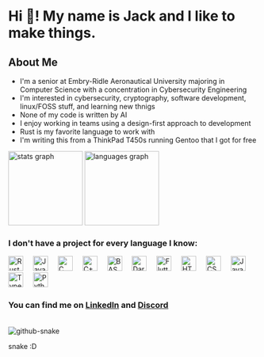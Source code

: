 <!DOCTYPE html>
<html lang="en">
<!-- I used https://profile-readme-generator.com to get the cool stats, language icons, and snake animation -->
<!-- I wrote the rest in html here -->
  <head>
    <meta charset="utf-8>
    <link rel="stylesheet" href="./styles.css">
  </head>
  <body>
    <h1 align="left">Hi 👋! My name is Jack and I like to make things.</h1>
    <h2 align="left">About Me</h2>
    <ul>
      <li>I'm a senior at Embry-Ridle Aeronautical University majoring in Computer Science with a concentration in Cybersecurity Engineering</li>
      <li>I'm interested in cybersecurity, cryptography, software development, linux/FOSS stuff, and learning new thnigs</li>
      <li>None of my code is written by AI</li>
      <li>I enjoy working in teams using a design-first approach to development</li>
      <li>Rust is my favorite language to work with</li>
      <li>I'm writing this from a ThinkPad T450s running Gentoo that I got for free</li>
    </ul>
    <div align="justify" >
      <picture>
        <source media="(prefers-color-scheme: dark)" srcset="https://github-readme-stats-nine-bice-31.vercel.app/api?username=kcajeel&hide_title=false&hide_rank=true&show_icons=true&include_all_commits=true&count_private=true&disable_animations=false&theme=github_dark&locale=en&hide_border=true" height="150" alt="stats graph">
        <source media="(prefers-color-scheme: light)" srcset="https://github-readme-stats-nine-bice-31.vercel.app/api?username=kcajeel&hide_title=false&hide_rank=true&show_icons=true&include_all_commits=true&count_private=true&disable_animations=false&theme=github_light&locale=en&hide_border=true" height="150" alt="stats graph">
        <img alt="stats graph">
      </picture>
      <picture>
        <source media="(prefers-color-scheme: dark)" srcset="https://github-readme-stats-nine-bice-31.vercel.app/api/top-langs?username=kcajeel&locale=en&hide_title=false&layout=compact&card_width=320&langs_count=6&theme=github_dark&hide_border=true" height="150" alt="languages graph">
        <source media="(prefers-color-scheme: light)" srcset="https://github-readme-stats-nine-bice-31.vercel.app/api/top-langs?username=kcajeel&locale=en&hide_title=false&layout=compact&card_width=320&langs_count=6&theme=github_light&hide_border=true" height="150" alt="languages graph">
        <img alt="languages graph">
      </picture>
    </div>
    <h3 align="left">I don't have a project for every language I know:</h3>
    <div align="left" >
      <img src="https://skillicons.dev/icons?i=rust" height="30" alt="Rust"  />
      <img width="12" />
      <img src="https://cdn.jsdelivr.net/gh/devicons/devicon/icons/java/java-original.svg" height="30" alt="Java"  />
      <img width="12" />
      <img src="https://cdn.jsdelivr.net/gh/devicons/devicon/icons/c/c-original.svg" height="30" alt="C"  />
      <img width="12" />
      <img src="https://cdn.jsdelivr.net/gh/devicons/devicon/icons/cplusplus/cplusplus-original.svg" height="30" alt="C++"  />
      <img width="12" />
      <picture>
        <source media="(prefers-color-scheme: dark)" srcset="https://skillicons.dev/icons?i=bash" height="30" alt="BASh"/>
        <source media="(prefers-color-scheme: light)" srcset="https://cdn.jsdelivr.net/gh/devicons/devicon/icons/bash/bash-original.svg" height="30" alt="BASh" />
        <img alt="BASh" >
      </picture>
      <img width="12" />
      <img src="https://cdn.jsdelivr.net/gh/devicons/devicon/icons/dart/dart-original.svg" height="30" alt="Dart"  />
      <img width="12" />
      <img src="https://cdn.jsdelivr.net/gh/devicons/devicon/icons/flutter/flutter-original.svg" height="30" alt="Flutter"  />
      <img width="12" />
      <img src="https://cdn.jsdelivr.net/gh/devicons/devicon/icons/html5/html5-original.svg" height="30" alt="HTML"  />
      <img width="12" />
      <img src="https://cdn.jsdelivr.net/gh/devicons/devicon/icons/css3/css3-original.svg" height="30" alt="CSS"  />
      <img width="12" />
      <img src="https://cdn.jsdelivr.net/gh/devicons/devicon/icons/javascript/javascript-original.svg" height="30" alt="JavaScript"  />
      <img width="12" />
      <img src="https://cdn.jsdelivr.net/gh/devicons/devicon/icons/typescript/typescript-original.svg" height="30" alt="TypeScript"  />
      <img width="12" />
      <img src="https://cdn.jsdelivr.net/gh/devicons/devicon/icons/python/python-original.svg" height="30" alt="Python"  />
    </div>
    <h3 align="left">You can find me on <a href=https://linkedin.com/in/john-jack-lee>LinkedIn</a> and <a href="https://discordapp.com/users/557397965891829770">Discord</a></h3>
    </html>
    <br clear="both">
    <picture>
      <source media="(prefers-color-scheme: dark)" srcset="../output/snake-dark.svg" alt="Snake animation"/>
      <source media="(prefers-color-scheme: light)" srcset="../output/snake.svg" alt="Snake animation" />
      <img alt="github-snake" >
    </picture>
    <p>snake :D</p>
  </body>
</html>
